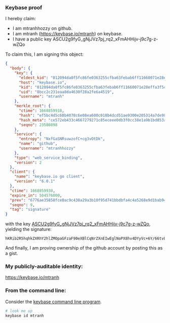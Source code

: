 ### Keybase proof

I hereby claim:

  * I am mtranhhozzy on github.
  * I am mtranh (https://keybase.io/mtranh) on keybase.
  * I have a public key ASCU2g9fyG_gNjJVz7pj_rq2_xFmAHHijv-j9c7g-z-wZQo

To claim this, I am signing this object:

```json
{
  "body": {
    "key": {
      "eldest_kid": "012094da0f5fc86fe0363255cfba63febab6ff11660071e28effa3f5cee0fb3fb0650a",
      "host": "keybase.io",
      "kid": "012094da0f5fc86fe0363255cfba63febab6ff11660071e28effa3f5cee0fb3fb0650a",
      "uid": "8bcc2c231eaa8da4630f28a2fe6a4519",
      "username": "mtranh"
    },
    "merkle_root": {
      "ctime": 1668859918,
      "hash": "ef5bc4d5c68b4078c6e08ea600c018b4dcd51ae9300e205314a7de98e514baf3a72c46dc8d18f77e87f77237ddc2cb41dbf79cedd3867a98ae5500a39d83510d",
      "hash_meta": "ce572eb433c4667279271c85eceee0db3f0cc38e1a9b1bd853afee008064abb6",
      "seqno": 23580898
    },
    "service": {
      "entropy": "NxfGaSNRsuwzofC+cg3vOtDk",
      "name": "github",
      "username": "mtranhhozzy"
    },
    "type": "web_service_binding",
    "version": 2
  },
  "client": {
    "name": "keybase.io go client",
    "version": "6.0.1"
  },
  "ctime": 1668859930,
  "expire_in": 504576000,
  "prev": "6776ae35858fce0ac9c438a29a3b10f95d741bbdbfa4c4a5268e9d1bab940bb5",
  "seqno": 9,
  "tag": "signature"
}
```

with the key [ASCU2g9fyG_gNjJVz7pj_rq2_xFmAHHijv-j9c7g-z-wZQo](https://keybase.io/mtranh), yielding the signature:

```
hKRib2R5hqhkZXRhY2hlZMOpaGFzaF90eXBlCqNrZXnEIwEglNoPX8hv4DYyVc+6Y/66tv8RZgBx4o7/o/XO4Ps/sGUKp3BheWxvYWTESpcCCcQgZ3auNYWPzgrJxDiimjsQ+V10G72/pMSlJo6dG6uUC7XEIG0a1dT/P/5VKq9lxy99+0fHXLkS5gZ16HShrB28rEE7AgHCo3NpZ8RAkum7egyLmP3EnOmD+tOdTSdawFmWc/Uopudm3gDzlPCmblRj8rj3pk46Tcwi+gPzow3aud2js6WHm+vbL+kaAahzaWdfdHlwZSCkaGFzaIKkdHlwZQildmFsdWXEIIKrUEwmwwRaXAUMu/k0tw92VthWnRWXKWS5bDYQ6ZlFo3RhZ80CAqd2ZXJzaW9uAQ==

```

And finally, I am proving ownership of the github account by posting this as a gist.

### My publicly-auditable identity:

https://keybase.io/mtranh

### From the command line:

Consider the [keybase command line program](https://keybase.io/download).

```bash
# look me up
keybase id mtranh
```
